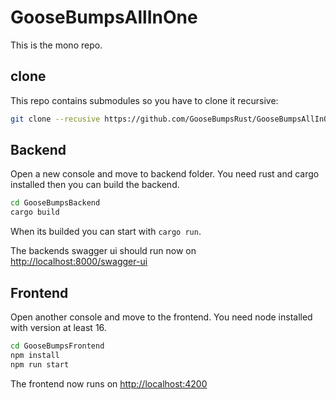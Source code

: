 # GooseBumpsAllInOne

This is the mono repo.

## clone

This repo contains submodules so you have to clone it recursive:

```sh
git clone --recusive https://github.com/GooseBumpsRust/GooseBumpsAllInOne
```

## Backend

Open a new console and move to backend folder.
You need rust and cargo installed then you can build the backend.

```sh
cd GooseBumpsBackend
cargo build
```

When its builded you can start with `cargo run`.

The backends swagger ui should run now on [http://localhost:8000/swagger-ui](http://localhost:8000/swagger-ui)

## Frontend

Open another console and move to the frontend.
You need node installed with version at least 16.

```sh
cd GooseBumpsFrontend
npm install
npm run start
```

The frontend now runs on [http://localhost:4200](http://localhost:4200)

